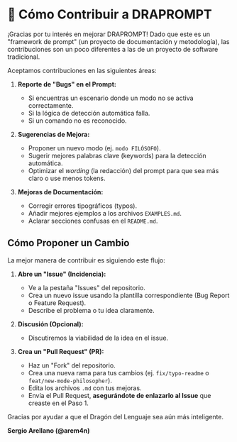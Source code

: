 # 🤝 Cómo Contribuir a DRAPROMPT

¡Gracias por tu interés en mejorar DRAPROMPT! Dado que este es un "framework de prompt" (un proyecto de documentación y metodología), las contribuciones son un poco diferentes a las de un proyecto de software tradicional.

Aceptamos contribuciones en las siguientes áreas:

1.  **Reporte de "Bugs" en el Prompt:**
    -   Si encuentras un escenario donde un modo no se activa correctamente.
    -   Si la lógica de detección automática falla.
    -   Si un comando no es reconocido.

2.  **Sugerencias de Mejora:**
    -   Proponer un nuevo modo (ej. `modo FILÓSOFO`).
    -   Sugerir mejores palabras clave (keywords) para la detección automática.
    -   Optimizar el *wording* (la redacción) del prompt para que sea más claro o use menos tokens.

3.  **Mejoras de Documentación:**
    -   Corregir errores tipográficos (typos).
    -   Añadir mejores ejemplos a los archivos `EXAMPLES.md`.
    -   Aclarar secciones confusas en el `README.md`.

## Cómo Proponer un Cambio

La mejor manera de contribuir es siguiendo este flujo:

1.  **Abre un "Issue" (Incidencia):**
    -   Ve a la pestaña "Issues" del repositorio.
    -   Crea un nuevo issue usando la plantilla correspondiente (Bug Report o Feature Request).
    -   Describe el problema o tu idea claramente.

2.  **Discusión (Opcional):**
    -   Discutiremos la viabilidad de la idea en el issue.

3.  **Crea un "Pull Request" (PR):**
    -   Haz un "Fork" del repositorio.
    -   Crea una nueva rama para tus cambios (ej. `fix/typo-readme` o `feat/new-mode-philosopher`).
    -   Edita los archivos `.md` con tus mejoras.
    -   Envía el Pull Request, **asegurándote de enlazarlo al Issue** que creaste en el Paso 1.

Gracias por ayudar a que el Dragón del Lenguaje sea aún más inteligente.

**Sergio Arellano (@arem4n)**
